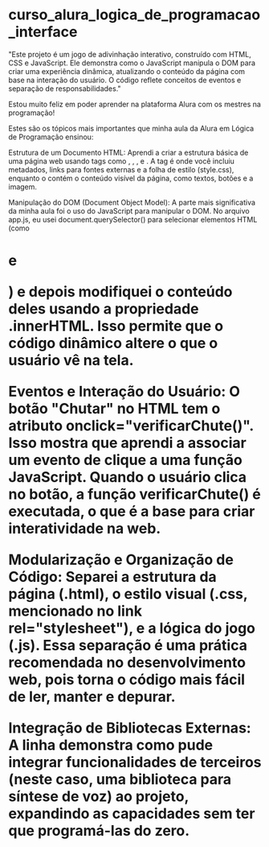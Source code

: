 
# curso_alura_logica_de_programacao_interface
"Este projeto é um jogo de adivinhação interativo, construído com HTML, CSS e JavaScript. Ele demonstra como o JavaScript manipula o DOM para criar uma experiência dinâmica, atualizando o conteúdo da página com base na interação do usuário. O código reflete conceitos de eventos e separação de responsabilidades."

Estou muito feliz em poder aprender na plataforma Alura com os mestres na programação!


Estes são os tópicos mais importantes que minha aula da Alura em Lógica de Programação ensinou:

Estrutura de um Documento HTML:  Aprendi a criar a estrutura básica de uma página web usando tags como <!DOCTYPE html>, <html>, <head>, e <body>. A tag <head> é onde você incluiu metadados, links para fontes externas e a folha de estilo (style.css), enquanto o <body> contém o conteúdo visível da página, como textos, botões e a imagem.

Manipulação do DOM (Document Object Model): A parte mais significativa da minha aula foi o uso do JavaScript para manipular o DOM. No arquivo app.js, eu usei document.querySelector() para selecionar elementos HTML (como <h1> e <p>) e depois modifiquei o conteúdo deles usando a propriedade .innerHTML. Isso permite que o código dinâmico altere o que o usuário vê na tela.

Eventos e Interação do Usuário: O botão "Chutar" no HTML tem o atributo onclick="verificarChute()". Isso mostra que aprendi a associar um evento de clique a uma função JavaScript. Quando o usuário clica no botão, a função verificarChute() é executada, o que é a base para criar interatividade na web.

Modularização e Organização de Código: Separei a estrutura da página (.html), o estilo visual (.css, mencionado no link rel="stylesheet"), e a lógica do jogo (.js). Essa separação é uma prática recomendada no desenvolvimento web, pois torna o código mais fácil de ler, manter e depurar.

Integração de Bibliotecas Externas: A linha <script src="https://code.responsivevoice.org/..."></script> demonstra como pude integrar funcionalidades de terceiros (neste caso, uma biblioteca para síntese de voz) ao projeto, expandindo as capacidades sem ter que programá-las do zero.
